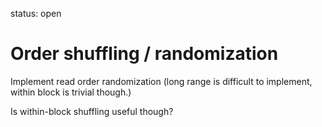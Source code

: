 status: open
# Order shuffling / randomization

Implement read order randomization (long range is difficult to implement,
within block is trivial though.)

Is within-block shuffling useful though?



